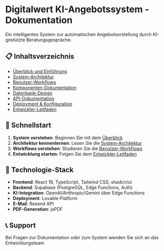 
# Digitalwert KI-Angebotssystem - Dokumentation

Ein intelligentes System zur automatischen Angebotserstellung durch KI-gestützte Beratungsgespräche.

## 📋 Inhaltsverzeichnis

- [Überblick und Einführung](./01-overview.md)
- [System-Architektur](./02-architecture.md)
- [Benutzer-Workflows](./03-user-workflows.md)
- [Komponenten-Dokumentation](./04-components.md)
- [Datenbank-Design](./05-database.md)
- [API-Dokumentation](./06-api.md)
- [Deployment & Konfiguration](./07-deployment.md)
- [Entwickler-Leitfaden](./08-developer-guide.md)

## 🚀 Schnellstart

1. **System verstehen**: Beginnen Sie mit dem [Überblick](./01-overview.md)
2. **Architektur kennenlernen**: Lesen Sie die [System-Architektur](./02-architecture.md)
3. **Workflows verstehen**: Studieren Sie die [Benutzer-Workflows](./03-user-workflows.md)
4. **Entwicklung starten**: Folgen Sie dem [Entwickler-Leitfaden](./08-developer-guide.md)

## 🔧 Technologie-Stack

- **Frontend**: React 18, TypeScript, Tailwind CSS, shadcn/ui
- **Backend**: Supabase (PostgreSQL, Edge Functions, Auth)
- **KI-Integration**: OpenAI/Anthropic/Gemini über Edge Functions
- **Deployment**: Lovable Platform
- **E-Mail**: Resend API
- **PDF-Generation**: jsPDF

## 📞 Support

Bei Fragen zur Dokumentation oder zum System wenden Sie sich an das Entwicklungsteam.
